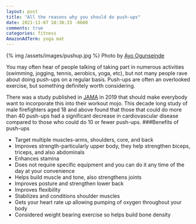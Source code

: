 ```yaml
---
layout: post
title: "All the reasons why you should do push-ups"
date: 2021-11-07 10:38:33 -0600
comments: true
categories: fitness
AmazonAdTerm: yoga mat
---
```

{% img /assets/images/pushup.jpg %}
Photo by <a href="https://unsplash.com/@armedshutter?utm_source=unsplash&utm_medium=referral&utm_content=creditCopyText">Ayo Ogunseinde</a>

You may often hear of people talking of taking part in numerous activities (swimming, jogging, tennis, aerobics, yoga, etc), but not many people rave about doing push-ups on a regular basis.  Push-ups are often an overlooked exercise, but something definitely worth considering.

There was a study published in [JAMA](https://jamanetwork.com/journals/jamanetworkopen/fullarticle/2724778) in 2019 that should make everybody want to incorporate this into their workout mojo.
This decade long study of male firefighters aged 18 and above found that those that could do more than 40 push-ups had a significant decrease in cardiovascular disease compared to those who could do 10 or fewer push-ups.
###Benefits of push-ups
- Target multiple muscles-arms, shoulders, core, and back
- Improves strength-particularly upper body, they help strengthen biceps, triceps, and also abdominals
- Enhances stamina
- Does not require specific equipment and you can do it any time of the day at your convenience
- Helps build muscle and tone, also strengthens joints
- Improves posture and strengthen lower back
- Improves flexibility
- Stabilizes and conditions shoulder muscles
- Gets your heart rate up allowing pumping of oxygen throughout your body
- Considered weight bearing exercise so helps build bone density
